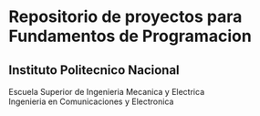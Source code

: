 # Repositorio de proyectos para Fundamentos de Programacion

## Instituto Politecnico Nacional  
Escuela Superior de Ingenieria Mecanica y Electrica  
Ingenieria en Comunicaciones y Electronica  